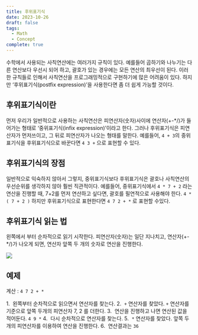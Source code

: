 ```yaml
---
title: 후위표기식
date: 2023-10-26
draft: false
tags:
  - Math
  - Concept
complete: true
---
```

수학에서 사용되는 사칙연산에는 여러가지 규칙이 있다. 예를들어 곱하기와 나누기는 다른 연산보다 우선시 되어 하고, 괄호가 있는 경우에는 모든 연산의 최우선이 된다. 이러한 규칙들로 인해서 사칙연산을 프로그래밍적으로 구현하기에 많은 어려움이 있다. 하지만 ‘후위표기식(postfix expression)’을 사용한다면 좀 더 쉽게 가능할 것이다.

## 후위표기식이란

먼저 우리가 일반적으로 사용하는 사칙연산은 피연산자(숫자)사이에 연산자(+-*/)가 들어가는 형태로 ‘중위표기식(infix expression)’이라고 한다. 그러나 후위표기식은 피연산자가 먼저쓰이고, 그 뒤로 피연산자가 나오는 형태를 말한다. 예를들어, `4 + 3`의 중위표기식을 후위표기식으로 바꾼다면 `4 3 +` 으로 표현할 수 있다.

## 후위표기식의 장점

일반적으로 익숙하지 않아서 그렇지, 중위표기식보다 후위표기식은 괄호나 사칙연산의 우선순위를 생각하지 않아 훨씬 직관적이다. 예를들어, 중위표기식에서 `4 * 7 + 2` 라는 연산을 진행할 때, 7+2를 먼저 연산하고 싶다면, 괄호를 필연적으로 사용해야 한다. `4 * ( 7 + 2 )` 하지만 후위표기식으로 표현한다면 `4 7 2 + *` 로 표현할 수있다.

## 후위표기식 읽는 법

왼쪽에서 부터 순차적으로 읽기 시작한다. 피연산자(숫자)는 일단 지나치고, 연산자(+-*/)가 나오게 되면, 연산자 앞쪽 두 개의 숫자로 연산을 진행한다.

![](https://i.imgur.com/Fcr6RgU.png)


## 예제

계산 : `4 7 2 + *`

1.  왼쪽부터 순차적으로 읽으면서 연산자를 찾는다.
2.  `+` 연산자를 찾았다. `+` 연산자를 기준으로 앞쪽 두개의 피연산자 7, 2 를 더한다.
3.  연산을 진행하고 나면 연산된 값을 적어둔다. `4 9 *`
4.  다시 순차적으로 연산자를 찾는다.
5.  `*` 연산자를 찾았다. 앞쪽 두개의 피연산자를 이용하여 연산을 진행한다.
6.  연산결과는 `36`